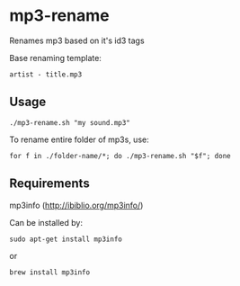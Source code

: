 mp3-rename
==========================

Renames mp3 based on it's id3 tags

Base renaming template:

`artist - title.mp3`

## Usage

`./mp3-rename.sh "my sound.mp3"`

To rename entire folder of mp3s, use:

`for f in ./folder-name/*; do ./mp3-rename.sh "$f"; done`

## Requirements

mp3info (http://ibiblio.org/mp3info/)

Can be installed by:

`sudo apt-get install mp3info`

or

`brew install mp3info`

